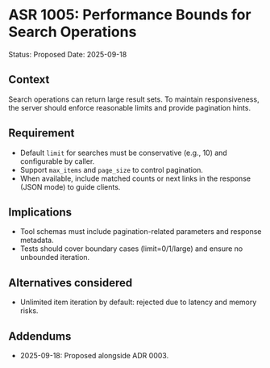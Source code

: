 # ASR 1005: Performance Bounds for Search Operations

Status: Proposed
Date: 2025-09-18

## Context
Search operations can return large result sets. To maintain responsiveness, the server should enforce reasonable limits and provide pagination hints.

## Requirement
- Default `limit` for searches must be conservative (e.g., 10) and configurable by caller.
- Support `max_items` and `page_size` to control pagination.
- When available, include matched counts or next links in the response (JSON mode) to guide clients.

## Implications
- Tool schemas must include pagination-related parameters and response metadata.
- Tests should cover boundary cases (limit=0/1/large) and ensure no unbounded iteration.

## Alternatives considered
- Unlimited item iteration by default: rejected due to latency and memory risks.

## Addendums
- 2025-09-18: Proposed alongside ADR 0003.
